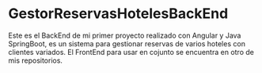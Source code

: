 # GestorReservasHotelesBackEnd


Este es el BackEnd de mi primer proyecto realizado con Angular y  Java SpringBoot, es un sistema para gestionar reservas de varios hoteles con clientes variados.
El FrontEnd para usar en cojunto se encuentra en otro de mis repositorios.
